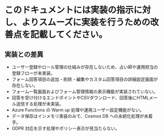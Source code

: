 # このドキュメントには実装の指示に対し、よりスムーズに実装を行うための改善点を記載してください。

## 実装との差異

- ユーザー登録やロール管理の仕組みが存在しないため、占い師や運用担当の登録フローが未実装。
- フォーム回答項目の追加・削除・編集やカスタム回答項目の詳細設定画面が存在しない。
- フォーム一覧画面およびフォーム管理情報の表示機能が実装されていない。
- 回答を受け付けるエンドポイントやCSVダウンロード、回答後にHTMLメール送信する処理が未実装。
- Azure Functions の Warm up 処理や運用ユーザー設定機能がない。
- データ保存はインメモリ実装のみで、Cosmos DB への永続化処理が未着手。
- GDPR 対応を示す処理やポリシー表示が見当たらない。

